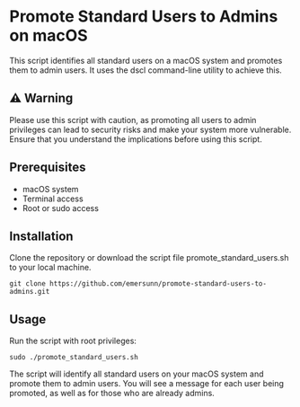 # Promote Standard Users to Admins on macOS
This script identifies all standard users on a macOS system and promotes them to admin users. It uses the dscl command-line utility to achieve this.

## ⚠️ Warning
Please use this script with caution, as promoting all users to admin privileges can lead to security risks and make your system more vulnerable. Ensure that you understand the implications before using this script.

## Prerequisites
- macOS system
- Terminal access
- Root or sudo access
## Installation
Clone the repository or download the script file promote_standard_users.sh to your local machine.
```
git clone https://github.com/emersunn/promote-standard-users-to-admins.git
```
## Usage
Run the script with root privileges:
```
sudo ./promote_standard_users.sh
```

The script will identify all standard users on your macOS system and promote them to admin users. You will see a message for each user being promoted, as well as for those who are already admins.
